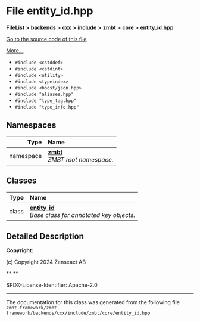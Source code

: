 

# File entity\_id.hpp



[**FileList**](files.md) **>** [**backends**](dir_e0e3bad64fbfd08934d555b945409197.md) **>** [**cxx**](dir_2a0640ff8f8d193383b3226ce9e70e40.md) **>** [**include**](dir_33cabc3ab2bb40d6ea24a24cae2f30b8.md) **>** [**zmbt**](dir_2115e3e51895e4107b806d6d2319263e.md) **>** [**core**](dir_1dfd3566c4a6f6e15f69daa4a04e2d4f.md) **>** [**entity\_id.hpp**](entity__id_8hpp.md)

[Go to the source code of this file](entity__id_8hpp_source.md)

[More...](#detailed-description)

* `#include <cstddef>`
* `#include <cstdint>`
* `#include <utility>`
* `#include <typeindex>`
* `#include <boost/json.hpp>`
* `#include "aliases.hpp"`
* `#include "type_tag.hpp"`
* `#include "type_info.hpp"`













## Namespaces

| Type | Name |
| ---: | :--- |
| namespace | [**zmbt**](namespacezmbt.md) <br>_ZMBT root namespace._  |


## Classes

| Type | Name |
| ---: | :--- |
| class | [**entity\_id**](classzmbt_1_1entity__id.md) <br>_Base class for annotated key objects._  |


















































## Detailed Description




**Copyright:**

(c) Copyright 2024 Zenseact AB 




**
**

SPDX-License-Identifier: Apache-2.0 





    

------------------------------
The documentation for this class was generated from the following file `zmbt-framework/zmbt-framework/backends/cxx/include/zmbt/core/entity_id.hpp`


